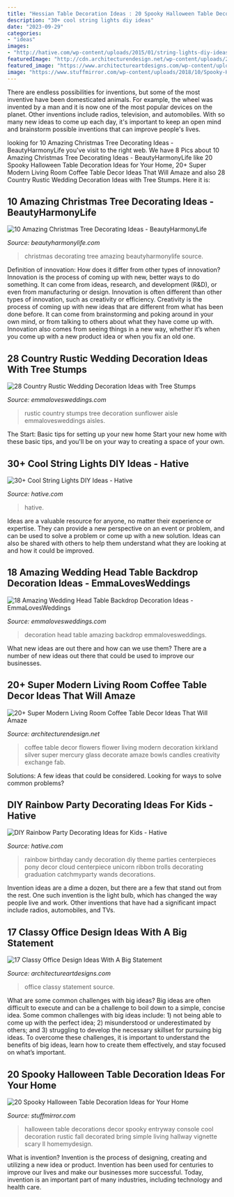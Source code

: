 ```yaml
---
title: "Hessian Table Decoration Ideas : 20 Spooky Halloween Table Decoration Ideas For Your Home"
description: "30+ cool string lights diy ideas"
date: "2023-09-29"
categories:
- "ideas"
images:
- "http://hative.com/wp-content/uploads/2015/01/string-lights-diy-ideas/7-string-lights-diy-ideas.jpg"
featuredImage: "http://cdn.architecturendesign.net/wp-content/uploads/2015/11/AD-19-creative-adorable-flower-coffee-table-decor.jpg"
featured_image: "https://www.architectureartdesigns.com/wp-content/uploads/2015/04/1140-630x445.jpg"
image: "https://www.stuffmirror.com/wp-content/uploads/2018/10/Spooky-Halloween-Table-Decorations14.jpg"
---
```



There are endless possibilities for inventions, but some of the most inventive have been domesticated animals. For example, the wheel was invented by a man and it is now one of the most popular devices on the planet. Other inventions include radios, television, and automobiles. With so many new ideas to come up each day, it's important to keep an open mind and brainstorm possible inventions that can improve people's lives.

	

		
looking for 10 Amazing Christmas Tree Decorating Ideas - BeautyHarmonyLife you've visit to the right web. We have 8 Pics about 10 Amazing Christmas Tree Decorating Ideas - BeautyHarmonyLife like 20 Spooky Halloween Table Decoration Ideas for Your Home, 20+ Super Modern Living Room Coffee Table Decor Ideas That Will Amaze and also 28 Country Rustic Wedding Decoration Ideas with Tree Stumps. Here it is:
		
    
## 10 Amazing Christmas Tree Decorating Ideas - BeautyHarmonyLife

<img loading=lazy src="https://beautyharmonylife.com/wp-content/uploads/2013/11/600x908xChristmas-Decorating-Ideas-24-1-Kindesign.jpg.pagespeed.ic_.MMAxffOjOF.jpg" onerror="this.onerror=null;this.src='https://tse3.mm.bing.net/th?id=OIP.OHUEcgteO4zs0pO2CGrEWgHaLN&amp;pid=15.1';" alt="10 Amazing Christmas Tree Decorating Ideas - BeautyHarmonyLife">

_Source: beautyharmonylife.com_

>christmas decorating tree amazing beautyharmonylife source. 

	

Definition of innovation: How does it differ from other types of innovation?
Innovation is the process of coming up with new, better ways to do something. It can come from ideas, research, and development (R&D), or even from manufacturing or design. Innovation is often different than other types of innovation, such as creativity or efficiency.
Creativity is the process of coming up with new ideas that are different from what has been done before. It can come from brainstorming and poking around in your own mind, or from talking to others about what they have come up with. Innovation also comes from seeing things in a new way, whether it’s when you come up with a new product idea or when you fix an old one.

    
## 28 Country Rustic Wedding Decoration Ideas With Tree Stumps

<img loading=lazy src="http://emmalovesweddings.com/wp-content/uploads/2018/03/rustic-sunflower-wedding-aisle-ideas-with-tree-stumps.jpg" onerror="this.onerror=null;this.src='https://tse2.mm.bing.net/th?id=OIP.eRtUQG4vfZFRNUCsAHpY_AHaLH&amp;pid=15.1';" alt="28 Country Rustic Wedding Decoration Ideas with Tree Stumps">

_Source: emmalovesweddings.com_

>rustic country stumps tree decoration sunflower aisle emmalovesweddings aisles. 

	

The Start: Basic tips for setting up your new home
Start your new home with these basic tips, and you'll be on your way to creating a space of your own.

    
## 30+ Cool String Lights DIY Ideas - Hative

<img loading=lazy src="http://hative.com/wp-content/uploads/2015/01/string-lights-diy-ideas/7-string-lights-diy-ideas.jpg" onerror="this.onerror=null;this.src='https://tse2.mm.bing.net/th?id=OIP.YEEweGHGFbA0n5-Bs02HpQHaLL&amp;pid=15.1';" alt="30+ Cool String Lights DIY Ideas - Hative">

_Source: hative.com_

>hative. 

	

Ideas are a valuable resource for anyone, no matter their experience or expertise. They can provide a new perspective on an event or problem, and can be used to solve a problem or come up with a new solution. Ideas can also be shared with others to help them understand what they are looking at and how it could be improved.

    
## 18 Amazing Wedding Head Table Backdrop Decoration Ideas - EmmaLovesWeddings

<img loading=lazy src="http://emmalovesweddings.com/wp-content/uploads/2018/11/tented-wedding-head-table-decoration-ideas.jpg" onerror="this.onerror=null;this.src='https://tse3.mm.bing.net/th?id=OIP.pAJuiH5h_l8X7KdHx9p7mQHaJ4&amp;pid=15.1';" alt="18 Amazing Wedding Head Table Backdrop Decoration Ideas - EmmaLovesWeddings">

_Source: emmalovesweddings.com_

>decoration head table amazing backdrop emmalovesweddings. 

	

What new ideas are out there and how can we use them?
There are a number of new ideas out there that could be used to improve our businesses.

    
## 20+ Super Modern Living Room Coffee Table Decor Ideas That Will Amaze

<img loading=lazy src="http://cdn.architecturendesign.net/wp-content/uploads/2015/11/AD-19-creative-adorable-flower-coffee-table-decor.jpg" onerror="this.onerror=null;this.src='https://tse3.mm.bing.net/th?id=OIP.36Vf7fsXXKrlDgYqCOT8KwHaLA&amp;pid=15.1';" alt="20+ Super Modern Living Room Coffee Table Decor Ideas That Will Amaze">

_Source: architecturendesign.net_

>coffee table decor flowers flower living modern decoration kirkland silver super mercury glass decorate amaze bowls candles creativity exchange fab. 

	

Solutions: A few ideas that could be considered.
Looking for ways to solve common problems?

    
## DIY Rainbow Party Decorating Ideas For Kids - Hative

<img loading=lazy src="https://hative.com/wp-content/uploads/2014/11/diy-rainbow-party-decorating-ideas/4-candy-decoration.jpg" onerror="this.onerror=null;this.src='https://tse2.mm.bing.net/th?id=OIP.GfTxgQhCKywEmuWykiSTCAHaLG&amp;pid=15.1';" alt="DIY Rainbow Party Decorating Ideas for Kids - Hative">

_Source: hative.com_

>rainbow birthday candy decoration diy theme parties centerpieces pony decor cloud centerpiece unicorn ribbon trolls decorating graduation catchmyparty wands decorations. 

	

Invention ideas are a dime a dozen, but there are a few that stand out from the rest. One such invention is the light bulb, which has changed the way people live and work. Other inventions that have had a significant impact include radios, automobiles, and TVs.

    
## 17 Classy Office Design Ideas With A Big Statement

<img loading=lazy src="https://www.architectureartdesigns.com/wp-content/uploads/2015/04/1140-630x445.jpg" onerror="this.onerror=null;this.src='https://tse4.mm.bing.net/th?id=OIP.P0RXF-JgTwSUpJQ0tYPtJQHaFO&amp;pid=15.1';" alt="17 Classy Office Design Ideas With A Big Statement">

_Source: architectureartdesigns.com_

>office classy statement source. 

	

What are some common challenges with big ideas?
Big ideas are often difficult to execute and can be a challenge to boil down to a simple, concise idea. Some common challenges with big ideas include: 1) not being able to come up with the perfect idea; 2) misunderstood or underestimated by others; and 3) struggling to develop the necessary skillset for pursuing big ideas. To overcome these challenges, it is important to understand the benefits of big ideas, learn how to create them effectively, and stay focused on what’s important.

    
## 20 Spooky Halloween Table Decoration Ideas For Your Home

<img loading=lazy src="https://www.stuffmirror.com/wp-content/uploads/2018/10/Spooky-Halloween-Table-Decorations14.jpg" onerror="this.onerror=null;this.src='https://tse1.mm.bing.net/th?id=OIP.r0GEUrdluyVBlN1eR5mCnwHaLH&amp;pid=15.1';" alt="20 Spooky Halloween Table Decoration Ideas for Your Home">

_Source: stuffmirror.com_

>halloween table decorations decor spooky entryway console cool decoration rustic fall decorated bring simple living hallway vignette scary ll homemydesign. 

	

What is invention?
Invention is the process of designing, creating and utilizing a new idea or product. Invention has been used for centuries to improve our lives and make our businesses more successful. Today, invention is an important part of many industries, including technology and health care.

